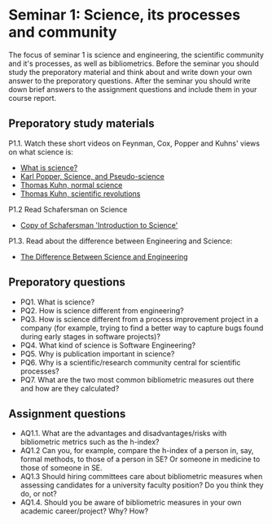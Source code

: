 # Seminar 1: Science, its processes and community
The focus of seminar 1 is science and engineering, the scientific community and it's processes, as well as bibliometrics. Before the seminar you should study the preporatory material and think about and write down your own answer to the preporatory questions. After the seminar you should write down brief answers to the assignment questions and include them in your course report.

## Preporatory study materials
P1.1. Watch these short videos on Feynman, Cox, Popper and Kuhns' views on what science is:
  - [What is science?](https://youtu.be/kBqemHR49-c?si=xFr7OSMx3s21yxzF)
  - [Karl Popper, Science, and Pseudo-science](https://youtu.be/-X8Xfl0JdTQ?si=h-tcMnvCFo_vyaV6)
  - [Thomas Kuhn, normal science](https://youtu.be/sOGZEZ96ynI?si=ZHVuKwaRC1uGU19K)
  - [Thomas Kuhn, scientific revolutions](https://youtu.be/JQPsc55zsXA?si=K3jZasWejUJ4QSU2)

P1.2 Read Schafersman on Science
  - [Copy of Schafersman 'Introduction to Science'](https://gehrcke.de/2014/06/steven-d-schafersmans-introduction-to-science/)

P1.3. Read about the difference between Engineering and Science:
  - [The Difference Between Science and Engineering](https://www.engineering.com/story/the-difference-between-science-and-engineering)

## Preporatory questions
- PQ1. What is science?
- PQ2. How is science different from engineering?
- PQ3. How is science different from a process improvement project in a company (for example, trying to find a better way to capture bugs found during early stages in software projects)?
- PQ4. What kind of science is Software Engineering?
- PQ5. Why is publication important in science?
- PQ6. Why is a scientific/research community central for scientific processes?
- PQ7. What are the two most common bibliometric measures out there and how are they
calculated?

## Assignment questions
- AQ1.1. What are the advantages and disadvantages/risks with bibliometric metrics such as the h-index?
- AQ1.2 Can you, for example, compare the h-index of a person in, say, formal methods, to those of a person in SE? Or someone in medicine to those of someone in SE.
- AQ1.3 Should hiring committees care about bibliometric measures when assessing candidates for a university faculty position? Do you think they do, or not?
- AQ1.4. Should you be aware of bibliometric measures in your own academic career/project? Why? How?